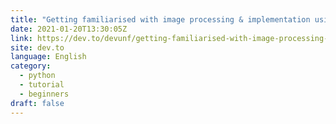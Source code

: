 ```yaml
---
title: "Getting familiarised with image processing & implementation using PIL"
date: 2021-01-20T13:30:05Z
link: https://dev.to/devunf/getting-familiarised-with-image-processing-implementation-using-pil-3el6?utm_medium=RSS&utm_source=news.12bit.vn
site: dev.to
language: English
category:
  - python
  - tutorial
  - beginners
draft: false
---
```

